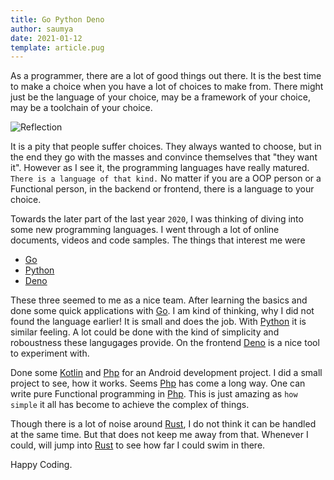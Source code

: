 ```yaml
---
title: Go Python Deno
author: saumya
date: 2021-01-12
template: article.pug
---
```



As a programmer, there are a lot of good things out there. It is the best time to make a choice when you have a lot of choices to make from. There might just be the language of your choice, may be a framework of your choice, may be a toolchain of your choice.<span class="more">

![Reflection](../../ray/articles/89/saumya_2019_review.jpg)

It is a pity that people suffer choices. They always wanted to choose, but in the end they go with the masses and convince themselves that "they want it". However as I see it, the programming languages have really matured. `There is a language of that kind.` No matter if you are a OOP person or a Functional person, in the backend or frontend, there is a language to your choice.

Towards the later part of the last year `2020`, I was thinking of diving into some new programming languages. I went through a lot of online documents, videos and code samples. The things that interest me were

 - [Go][go]
 - [Python][py]
 - [Deno][de]

These three seemed to me as a nice team. After learning the basics and done some quick applications with [Go][go]. I am kind of thinking, why I did not found the language earlier! It is small and does the job. With [Python][py] it is similar feeling. A lot could be done with the kind of simplicity and roboustness these langugages provide. On the frontend [Deno][de] is a nice tool to experiment with.

Done some [Kotlin][kt] and [Php][php] for an Android development project. I did a small project to see, how it works. Seems [Php][php] has come a long way. One can write pure Functional programming in [Php][php]. This is just amazing as `how simple` it all has become to achieve the complex of things.

Though there is a lot of noise around [Rust][ru], I do not think it can be handled at the same time. But that does not keep me away from that. Whenever I could, will jump into [Rust][ru] to see how far I could swim in there.





Happy Coding.












[go]: https://golang.org/
[py]: https://www.python.org/
[de]: https://deno.land/
[ru]: https://www.rust-lang.org/
[kt]: https://kotlinlang.org/
[php]: https://www.php.net/









